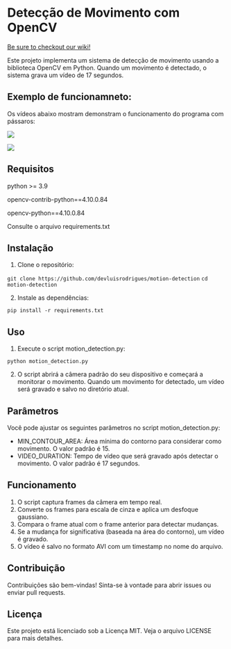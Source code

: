 # Detecção de Movimento com OpenCV

[Be sure to checkout our wiki!](https://github.com/devluisrodrigues/motion-detection/wiki)

Este projeto implementa um sistema de detecção de movimento usando a biblioteca OpenCV em Python. Quando um movimento é detectado, o sistema grava um vídeo de 17 segundos.

## Exemplo de funcionamneto:

Os vídeos abaixo mostram demonstram o funcionamento do programa com pássaros:

![](https://github.com/devluisrodrigues/motion-detection/blob/main/videos_exemplo/passaro.gif)

![](https://github.com/devluisrodrigues/motion-detection/blob/main/videos_exemplo/passaro2.gif)

## Requisitos

python >= 3.9

opencv-contrib-python==4.10.0.84

opencv-python==4.10.0.84

Consulte o arquivo requirements.txt

## Instalação

1. Clone o repositório:

```git clone https://github.com/devluisrodrigues/motion-detection```
```cd motion-detection```

2. Instale as dependências:

```pip install -r requirements.txt```

## Uso

1. Execute o script motion_detection.py:

```python motion_detection.py```

2. O script abrirá a câmera padrão do seu dispositivo e começará a monitorar o movimento. Quando um movimento for detectado, um vídeo será gravado e salvo no diretório atual.

## Parâmetros

Você pode ajustar os seguintes parâmetros no script motion_detection.py:

- MIN_CONTOUR_AREA: Área mínima do contorno para considerar como movimento. O valor padrão é 15.
- VIDEO_DURATION: Tempo de vídeo que será gravado após detectar o movimento. O valor padrão é 17 segundos.

## Funcionamento

1. O script captura frames da câmera em tempo real.
2. Converte os frames para escala de cinza e aplica um desfoque gaussiano.
3. Compara o frame atual com o frame anterior para detectar mudanças.
4. Se a mudança for significativa (baseada na área do contorno), um vídeo é gravado.
5. O vídeo é salvo no formato AVI com um timestamp no nome do arquivo.

## Contribuição

Contribuições são bem-vindas! Sinta-se à vontade para abrir issues ou enviar pull requests.

## Licença

Este projeto está licenciado sob a Licença MIT. Veja o arquivo LICENSE para mais detalhes.
